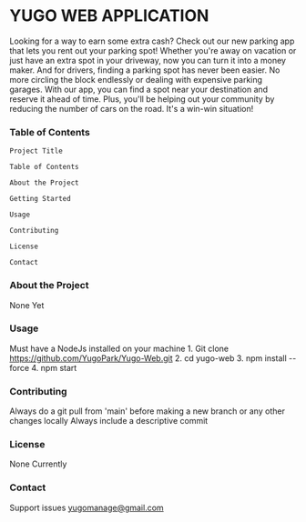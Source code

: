 # YUGO WEB APPLICATION #

Looking for a way to earn some extra cash? Check out our new parking app that lets you rent out your parking spot! Whether you're away on vacation or just have an extra spot in your driveway, now you can turn it into a money maker. And for drivers, finding a parking spot has never been easier. No more circling the block endlessly or dealing with expensive parking garages. With our app, you can find a spot near your destination and reserve it ahead of time. Plus, you'll be helping out your community by reducing the number of cars on the road. It's a win-win situation! 

### Table of Contents ### 


    Project Title

    Table of Contents

    About the Project

    Getting Started

    Usage 

    Contributing

    License

    Contact


### About the Project ###

None Yet

### Usage ###
Must have a NodeJs installed on your machine
    1. Git clone https://github.com/YugoPark/Yugo-Web.git
    2. cd yugo-web
    3. npm install --force
    4. npm start

### Contributing ###

Always do a git pull from 'main' before making a new branch or any other changes locally
Always include a descriptive commit

### License ###

None Currently

### Contact ###

Support issues yugomanage@gmail.com